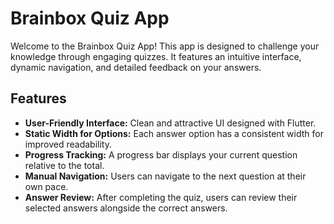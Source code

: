 # Brainbox Quiz App

Welcome to the Brainbox Quiz App! This app is designed to challenge your knowledge through engaging quizzes. It features an intuitive interface, dynamic navigation, and detailed feedback on your answers.

## Features
- **User-Friendly Interface:** Clean and attractive UI designed with Flutter.
- **Static Width for Options:** Each answer option has a consistent width for improved readability.
- **Progress Tracking:** A progress bar displays your current question relative to the total.
- **Manual Navigation:** Users can navigate to the next question at their own pace.
- **Answer Review:** After completing the quiz, users can review their selected answers alongside the correct answers.

